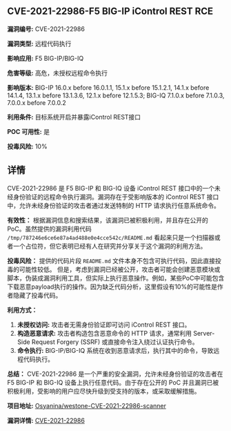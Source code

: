 ## CVE-2021-22986-F5 BIG-IP iControl REST RCE

**漏洞编号:** CVE-2021-22986

**漏洞类型:** 远程代码执行

**影响应用:** F5 BIG-IP/BIG-IQ

**危害等级:** 高危，未授权远程命令执行

**影响版本:** BIG-IP 16.0.x before 16.0.1.1, 15.1.x before 15.1.2.1, 14.1.x before 14.1.4, 13.1.x before 13.1.3.6, 12.1.x before 12.1.5.3; BIG-IQ 7.1.0.x before 7.1.0.3, 7.0.0.x before 7.0.0.2

**利用条件:** 目标系统开启并暴露iControl REST接口

**POC 可用性:** 是

**投毒风险:** 10%

## 详情

CVE-2021-22986 是 F5 BIG-IP 和 BIG-IQ 设备 iControl REST 接口中的一个未经身份验证的远程命令执行漏洞。漏洞存在于受影响版本的 iControl REST 接口中，允许未经身份验证的攻击者通过发送特制的 HTTP 请求执行任意系统命令。

**有效性：**
根据漏洞信息和搜索结果，该漏洞已被积极利用，并且存在公开的 PoC。虽然提供的漏洞利用代码 `/tmp/787246e6ce6e87a4ad488e0e4cce542c/README.md` 看起来只是一个扫描器或者一个占位符，但它表明已经有人在研究并分享关于这个漏洞的利用方法。

**投毒风险：**
提供的代码片段 `README.md` 文件本身不包含可执行代码，因此直接投毒的可能性较低。 但是，考虑到漏洞已经被公开，攻击者可能会创建恶意模块或脚本，伪装成漏洞利用工具，但实际上执行恶意操作。例如，某些PoC中可能包含下载恶意payload执行的操作。因为缺乏代码分析，这里假设有10%的可能性是作者隐藏了投毒代码。

**利用方式：**
1.  **未授权访问:** 攻击者无需身份验证即可访问 iControl REST 接口。
2.  **构造恶意请求:**  攻击者构造包含恶意命令的 HTTP 请求，通常利用 Server-Side Request Forgery (SSRF) 或直接命令注入绕过认证执行命令。
3.  **命令执行:**  BIG-IP/BIG-IQ 系统在收到恶意请求后，执行其中的命令，导致远程代码执行。

**总结：**
CVE-2021-22986 是一个严重的安全漏洞，允许未经身份验证的攻击者在 F5 BIG-IP 和 BIG-IQ 设备上执行任意代码。由于存在公开的 PoC 并且漏洞已被积极利用，受影响的用户应尽快升级到受支持的版本，或采取缓解措施。

**项目地址:** [Osyanina/westone-CVE-2021-22986-scanner](https://github.com/Osyanina/westone-CVE-2021-22986-scanner)

**漏洞详情:** [CVE-2021-22986](https://nvd.nist.gov/vuln/detail/CVE-2021-22986)